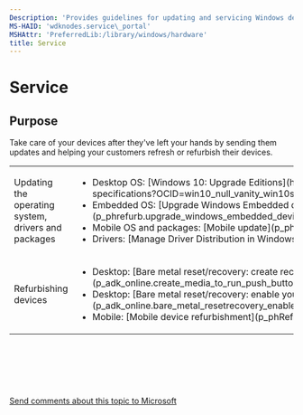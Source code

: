 ```yaml
---
Description: 'Provides guidelines for updating and servicing Windows devices.'
MS-HAID: 'wdknodes.service\_portal'
MSHAttr: 'PreferredLib:/library/windows/hardware'
title: Service
---
```


# Service


## <span id="purpose"></span>Purpose


Take care of your devices after they've left your hands by sending them updates and helping your customers refresh or refurbish their devices.

<table>
<colgroup>
<col width="50%" />
<col width="50%" />
</colgroup>
<tbody>
<tr class="odd">
<td align="left">Updating the operating system, drivers and packages</td>
<td align="left"><ul>
<li>Desktop OS: [Windows 10: Upgrade Editions](http://www.microsoft.com/en-us/windows/windows-10-specifications?OCID=win10_null_vanity_win10specs#upgrade)</li>
<li>Embedded OS: [Upgrade Windows Embedded devices to Windows 10](p_phrefurb.upgrade_windows_embedded_devices_to_windows_10)</li>
<li>Mobile OS and packages: [Mobile update](p_phUpdate.update)</li>
<li>Drivers: [Manage Driver Distribution in Windows 10](p_dashboard.manage_driver_distribution_in_windows_10)</li>
</ul></td>
</tr>
<tr class="even">
<td align="left">Refurbishing devices</td>
<td align="left"><ul>
<li>Desktop: [Bare metal reset/recovery: create recovery media while deploying new devices](p_adk_online.create_media_to_run_push_button_reset_features_s14)</li>
<li>Desktop: [Bare metal reset/recovery: enable your users to create recovery media](p_adk_online.bare_metal_resetrecovery_enable_your_users_to_create_media_and_to_recover_hard_drive_space_blue)</li>
<li>Mobile: [Mobile device refurbishment](p_phRefurb.refurbish_a_mobile_device_portal)</li>
</ul></td>
</tr>
</tbody>
</table>

 

 

 

[Send comments about this topic to Microsoft](mailto:wsddocfb@microsoft.com?subject=Documentation%20feedback%20%5Bwdknodes\wdknodes%5D:%20Service%20%20RELEASE:%20%284/8/2016%29&body=%0A%0APRIVACY%20STATEMENT%0A%0AWe%20use%20your%20feedback%20to%20improve%20the%20documentation.%20We%20don't%20use%20your%20email%20address%20for%20any%20other%20purpose,%20and%20we'll%20remove%20your%20email%20address%20from%20our%20system%20after%20the%20issue%20that%20you're%20reporting%20is%20fixed.%20While%20we're%20working%20to%20fix%20this%20issue,%20we%20might%20send%20you%20an%20email%20message%20to%20ask%20for%20more%20info.%20Later,%20we%20might%20also%20send%20you%20an%20email%20message%20to%20let%20you%20know%20that%20we've%20addressed%20your%20feedback.%0A%0AFor%20more%20info%20about%20Microsoft's%20privacy%20policy,%20see%20http://privacy.microsoft.com/en-us/default.aspx. "Send comments about this topic to Microsoft")



